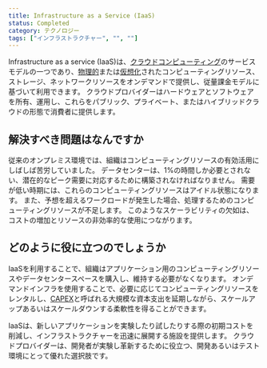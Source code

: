 ```yaml
---
title: Infrastructure as a Service (IaaS)
status: Completed
category: テクノロジー
tags: ["インフラストラクチャー", "", ""]
---
```


Infrastructure as a service (IaaS)は、[クラウドコンピューティング](/ja/cloud-computing/)のサービスモデルの一つであり、[物理的](/ja/bare-metal-machine/)または[仮想化](/ja/virtualization/)されたコンピューティングリソース、ストレージ、ネットワークリソースをオンデマンドで提供し、従量課金モデルに基づいて利用できます。
クラウドプロバイダーはハードウェアとソフトウェアを所有、運用し、これらをパブリック、プライベート、またはハイブリッドクラウドの形態で消費者に提供します。

## 解決すべき問題はなんですか

従来のオンプレミス環境では、組織はコンピューティングリソースの有効活用にしばしば苦労していました。
データセンターは、1%の時間しか必要とされない、潜在的なピーク需要に対応するために構築されなければなりません。
需要が低い時期には、これらのコンピューティングリソースはアイドル状態になります。
また、予想を超えるワークロードが発生した場合、処理するためのコンピューティングリソースが不足します。
このようなスケーラビリティの欠如は、コストの増加とリソースの非効率的な使用につながります。

## どのように役に立つのでしょうか

IaaSを利用することで、組織はアプリケーション用のコンピューティングリソースやデータセンタースペースを購入し、維持する必要がなくなります。
オンデマンドインフラを使用することで、必要に応じてコンピューティングリソースをレンタルし、[CAPEX](https://ja.wikipedia.org/wiki/資本的支出)と呼ばれる大規模な資本支出を延期しながら、スケールアップあるいはスケールダウンする柔軟性を得ることができます。

IaaSは、新しいアプリケーションを実験したり試したりする際の初期コストを削減し、インフラストラクチャーを迅速に展開する施設を提供します。
クラウドプロバイダーは、開発者が実験し革新するために役立つ、開発あるいはテスト環境にとって優れた選択肢です。
